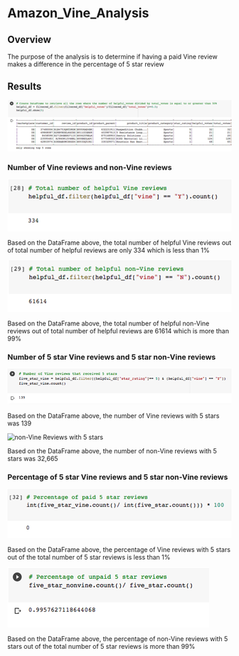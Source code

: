 # Amazon_Vine_Analysis

## Overview
The purpose of the analysis is to determine if having a paid Vine review makes a difference in the percentage of 5 star review

## Results
!['helpful' data sample used for analyses](https://github.com/Kesh0326/Amazon_Vine_Analysis/blob/main/helpful%20dataframe%20sample.png)

### Number of Vine reviews and non-Vine reviews

![Vine Reviews](https://github.com/Kesh0326/Amazon_Vine_Analysis/blob/main/number%20of%20helpful%20Vine%20reviews.png)

Based on the DataFrame above, the total number of helpful Vine reviews out of total number of helpful reviews are only 334 which is less than 1%

![non-Vine Reviews](https://github.com/Kesh0326/Amazon_Vine_Analysis/blob/main/number%20of%20helpful%20non%20Vine%20reviews.png)

Based on the DataFrame above, the total number of helpful non-Vine reviews out of total number of helpful reviews are 61614 which is more than 99%

### Number of 5 star Vine reviews and 5 star non-Vine reviews

![Vine Reviews with 5 stars](https://github.com/Kesh0326/Amazon_Vine_Analysis/blob/main/Vine%20reviews%20with%205%20stars.png)

Based on the DataFrame above, the number of Vine reviews with 5 stars was 139

![non-Vine Reviews with 5 stars]()

Based on the DataFrame above, the number of non-Vine reviews with 5 stars was 32,665

### Percentage of 5 star Vine reviews and 5 star non-Vine reviews

![Percentage of Vine Reviews with 5 stars](https://github.com/Kesh0326/Amazon_Vine_Analysis/blob/main/percentage%20of%20Vine%20reviews%20with%205%20stars.png)

Based on the DataFrame above, the percentage of Vine reviews with 5 stars out of the total number of 5 star reviews is less than 1%

![Percentage of non-Vine Reviews with 5 stars](https://github.com/Kesh0326/Amazon_Vine_Analysis/blob/main/percentage%20of%20non%20Vine%20reviews%20with%205%20stars.png)

Based on the DataFrame above, the percentage of non-Vine reviews with 5 stars out of the total number of 5 star reviews is more than 99%
